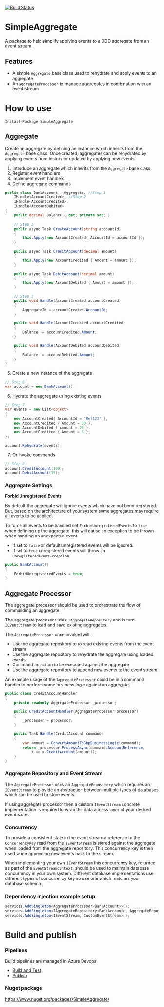 [![Build Status](https://jonpovey.visualstudio.com/SimpleAggregate/_apis/build/status/Publish?branchName=master)](https://jonpovey.visualstudio.com/SimpleAggregate/_build/latest?definitionId=16&branchName=master)


# SimpleAggregate
A package to help simplify applying events to a DDD aggregate from an event stream. 

## Features

- A simple `Aggregate` base class used to rehydrate and apply events to an aggregate
- An `AggregateProcessor` to manage aggregates in combination with an event stream

# How to use

```
Install-Package SimpleAggregate
```

## Aggregate

Create an aggregate by defining an instance which inherits from the `Aggregate` base class. Once created, aggregates can be rehydrated by applying events from history or updated by applying new events.

1. Introduce an aggregate which inherits from the `Aggregate` base class
2. Register event handlers
3. Implement event handlers
4. Define aggregate commands

```c#
public class BankAccount : Aggregate, //Step 1 
    IHandle<AccountCreated>, //Step 2
    IHandle<AccountCredited>, 
    IHandle<AccountDebited> 
{
    public decimal Balance { get; private set; }
  
    // Step 5
    public async Task CreateAccount(string accountId)
    {
        this.Apply(new AccountCreated{ AccountId = accountId });
    }

    public async Task CreditAccount(decimal amount)
    {
        this.Apply(new AccountCredited { Amount = amount });
    }

    public async Task DebitAccount(decimal amount)
    {
        this.Apply(new AccountDebited { Amount = amount });
    }

    // Step 3
    public void Handle(AccountCreated accountCreated)
    {
        AggregateId = accountCreated.AccountId;
    }

    public void Handle(AccountCredited accountCredited)
    {
        Balance += accountCredited.Amount;
    }

    public void Handle(AccountDebited accountDebited)
    {
        Balance -= accountDebited.Amount;
    }
}

```

5. Create a new instance of the aggregate
```c#
// Step 6
var account = new BankAccount();
```

6. Hydrate the aggregate using existing events
```c#
// Step 7
var events = new List<object>
{
    new AccountCreated{ AccountId = "Ref123" },
    new AccountCredited { Amount = 50 },
    new AccountDebited { Amount = 25 },
    new AccountCredited { Amount = 5 },
};

account.Rehydrate(events);
```

7. Or invoke commands
```c#
// Step 8
account.CreditAccount(100);
account.DebitAccount(15);
```

### Aggregate Settings

**Forbid Unregistered Events**

By default the aggregate will ignore events which have not been registered. But, based on the architecture of your system some aggregates may require all events to be applied. 

To force all events to be handled set `ForbidUnregisteredEvents` to `true` when defining up the aggregate, this will cause an exception to be thrown when handing an unexpected event.

- If set to `false` or default unregistered events will be ignored. 
- If set to `true` unregistered events will throw an `UnregisteredEventException`.

```c#
public BankAccount()
{
    ForbidUnregisteredEvents = true;
}
```

## Aggregate Processor
The aggregate processor should be used to orchestrate the flow of commanding an aggregate. 

The aggregate processor uses `IAggregateRepository` and in turn `IEventStream` to load and save existing aggregates.

The `AggregateProcessor` once invoked will:
- Use the aggregate repository to to read existing events from the event stream
- Use the aggregate repository to rehydrate the aggregate using loaded events
- Command an action to be executed against the aggregate
- Use the aggregate repository to append new events to the event stream

An example usage of the `AggregateProcessor` could be in a command handler to perform some business logic against an aggregate.

```c#
public class CreditAccountHandler
{
    private readonly AggregateProcessor _processor;

    public CreditAccountHandler(AggregateProcessor processor)
    {
        _processor = processor;
    }

    public Task Handle(CreditAccount command)
    {
        var amount = ConvertAmountToGbpBusinessLogic(command);
        return _processor.ProcessAsync(command.AccountReference, 
            x => x.CreditAccount(amount));
    }
}

```

### Aggregate Repository and Event Stream
The `AggregateProcessor` uses an `AggregateRepository` which requires an `IEventStream` to provide an abstraction between multiple types of databases which can be used to store events.

If using aggregate processor then a custom `IEventStream` concrete implementation is required to wrap the data access layer of your desired event store.

### Concurrency

To provide a consistent state in the event stream a reference to the `ConcurrencyKey` read from the `IEventStream` is stored against the aggregate when loaded from the aggregate repository. This concurrency key is then used when appending new events back to the stream.

When implementing your own `IEventStream` this concurrency key, returned as part of the `EventStreamContext`, should be used to maintain database concurrency in your own system. Different database implementations use different types of concurrency key so use one which matches your database schema.

### Dependency injection example setup
```c#
services.AddSingleton<AggregateProcessor<BankAccount>>();
services.AddSingleton<IAggregateRepository<BankAccount>, AggregateRepository<BankAccount>>();
services.AddSingleton<IEventStream, CustomEventStream>();
```

# Build and publish
### Pipelines
Build pipelines are managed in Azure Devops
- [Build and Test](https://jonpovey.visualstudio.com/SimpleAggregate/_build?definitionId=17)
- [Publish](https://jonpovey.visualstudio.com/SimpleAggregate/_build?definitionId=16)

### Nuget package
https://www.nuget.org/packages/SimpleAggregate/
